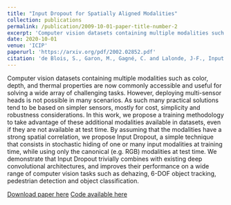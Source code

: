```yaml
---
title: "Input Dropout for Spatially Aligned Modalities"
collection: publications
permalink: /publication/2009-10-01-paper-title-number-2
excerpt: 'Computer vision datasets containing multiple modalities such as color, depth, and thermal properties are now commonly accessible and useful for solving a wide array of challenging tasks. However, deploying multi-sensor heads is not possible in many scenarios. As such many practical solutions tend to be based on simpler sensors, mostly for cost, simplicity and robustness considerations. In this work, we propose a training methodology to take advantage of these additional modalities available in datasets, even if they are not available at test time. By assuming that the modalities have a strong spatial correlation, we propose Input Dropout, a simple technique that consists in stochastic hiding of one or many input modalities at training time, while using only the canonical (e.g. RGB) modalities at test time. We demonstrate that Input Dropout trivially combines with existing deep convolutional architectures, and improves their performance on a wide range of computer vision tasks such as dehazing, 6-DOF object tracking, pedestrian detection and object classification.'
date: 2020-10-01
venue: 'ICIP'
paperurl: 'https://arxiv.org/pdf/2002.02852.pdf'
citation: 'de Blois, S., Garon, M., Gagné, C. and Lalonde, J-F., Input Dropout for Spatially Aligned Modalities.; <i>ICIP 2020</i>.'
---
```

Computer vision datasets containing multiple modalities such as color, depth, and thermal properties are now commonly accessible and useful for solving a wide array of challenging tasks. However, deploying multi-sensor heads is not possible in many scenarios. As such many practical solutions tend to be based on simpler sensors, mostly for cost, simplicity and robustness considerations. In this work, we propose a training methodology to take advantage of these additional modalities available in datasets, even if they are not available at test time. By assuming that the modalities have a strong spatial correlation, we propose Input Dropout, a simple technique that consists in stochastic hiding of one or many input modalities at training time, while using only the canonical (e.g. RGB) modalities at test time. We demonstrate that Input Dropout trivially combines with existing deep convolutional architectures, and improves their performance on a wide range of computer vision tasks such as dehazing, 6-DOF object tracking, pedestrian detection and object classification.

[Download paper here](https://arxiv.org/pdf/2002.02852.pdf)
[Code available here](https://github.com/Scienceseb/Input-Dropout-for-Spatially-Aligned-Modalities)
